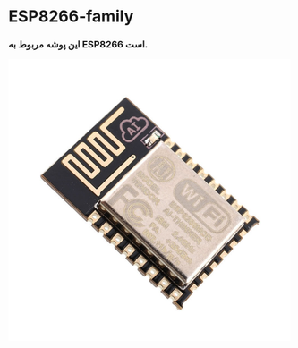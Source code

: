 # ESP8266-family

### این پوشه مربوط به ESP8266 است.

![](/assets/ESP8266-ESP-12E-Wireless-Remote-Serial-WIFI-Module-Transceiver-Board-Module.jpg)


